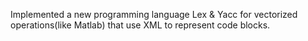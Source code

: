 Implemented a new programming language Lex & Yacc for vectorized operations(like Matlab) that use XML to represent code blocks.
